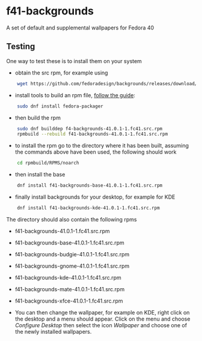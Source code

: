 # f41-backgrounds
A set of default and supplemental wallpapers for Fedora 40

## Testing

One way to test these is to install them on your system
* obtain the src rpm, for example using
```bash
    wget https://github.com/fedoradesign/backgrounds/releases/download/v41.0.1/f40-backgrounds-41.0.1-1.fc41.src.rpm
```
* install tools to build an rpm file, [follow the guide](https://fedoramagazine.org/how-rpm-packages-are-made-the-source-rpm/):
```bash
    sudo dnf install fedora-packager
```
* then build the rpm
```bash
    sudo dnf builddep f4-backgrounds-41.0.1-1.fc41.src.rpm
    rpmbuild --rebuild f41-backgrounds-41.0.1-1.fc41.src.rpm
```
* to install the rpm go to the directory where it has been built, assuming the commands above have been used, the following should work
```bash
    cd rpmbuild/RPMS/noarch
```
* then install the base
```bash
    dnf install f41-backgrounds-base-41.0.1-1.fc41.src.rpm
```
* finally install backgrounds for your desktop, for example for KDE 
```bash
    dnf install f41-backgrounds-kde-41.0.1-1.fc41.src.rpm
```

The directory should also contain the following rpms

   * f41-backgrounds-41.0.1-1.fc41.src.rpm
   * f41-backgrounds-base-41.0.1-1.fc41.src.rpm
   * f41-backgrounds-budgie-41.0.1-1.fc41.src.rpm
   * f41-backgrounds-gnome-41.0.1-1.fc41.src.rpm
   * f41-backgrounds-kde-41.0.1-1.fc41.src.rpm
   * f41-backgrounds-mate-41.0.1-1.fc41.src.rpm
   * f41-backgrounds-xfce-41.0.1-1.fc41.src.rpm

* You can then change the wallpaper, for example on KDE, right click on the desktop and a menu should appear. Click on the menu and choose *Configure Desktop* then select the icon *Wallpaper* and choose one of the newly installed wallpapers.
